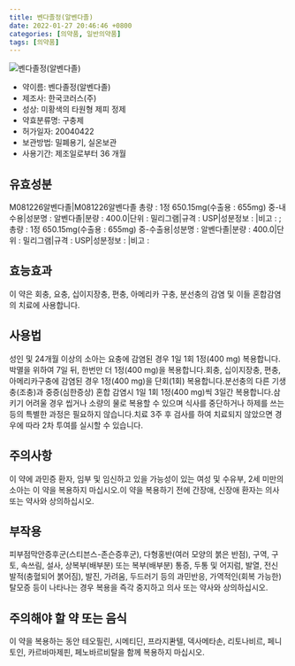 ```yaml
---
title: 벤다졸정(알벤다졸)
date: 2022-01-27 20:46:46 +0800
categories: [의약품, 일반의약품]
tags: [의약품]
---
```

![벤다졸정(알벤다졸)](https://nedrug.mfds.go.kr/pbp/cmn/itemImageDownload/147427635762200113)

- 약이름: 벤다졸정(알벤다졸)
- 제조사: 한국코러스(주)
- 성상: 미황색의 타원형 제피 정제
- 약효분류명: 구충제
- 허가일자: 20040422
- 보관방법: 밀폐용기, 실온보관
- 사용기간: 제조일로부터 36 개월
## 유효성분
M081226알벤다졸|M081226알벤다졸
총량 : 1정 650.15mg(수출용 : 655mg) 중-내수용|성분명 : 알벤다졸|분량 : 400.0|단위 : 밀리그램|규격 : USP|성분정보 : |비고 : ;총량 : 1정 650.15mg(수출용 : 655mg) 중-수출용|성분명 : 알벤다졸|분량 : 400.0|단위 : 밀리그램|규격 : USP|성분정보 : |비고 :
## 효능효과
이 약은 회충, 요충, 십이지장충, 편충, 아메리카 구충, 분선충의 감염 및 이들 혼합감염의 치료에 사용합니다.
## 사용법
성인 및 24개월 이상의 소아는 요충에 감염된 경우 1일 1회 1정(400 mg) 복용합니다. 박멸을 위하여 7일 뒤, 한번만 더 1정(400 mg)을 복용합니다.회충, 십이지장충, 편충, 아메리카구충에 감염된 경우 1정(400 mg)을 단회(1회) 복용합니다.분선충의 다른 기생충(조충)과 중증(심한증상) 혼합 감염시 1일 1회 1정(400 mg)씩 3일간 복용합니다.삼키기 어려울 경우 씹거나 소량의 물로 복용할 수 있으며 식사를 중단하거나 하제를 쓰는 등의 특별한 과정은 필요하지 않습니다.치료 3주 후 검사를 하여 치료되지 않았으면 경우에 따라 2차 투여를 실시할 수 있습니다.
## 주의사항
이 약에 과민증 환자, 임부 및 임신하고 있을 가능성이 있는 여성 및 수유부, 2세 미만의 소아는 이 약을 복용하지 마십시오.이 약을 복용하기 전에 간장애, 신장애 환자는 의사 또는 약사와 상의하십시오.
## 부작용
피부점막안증후군(스티븐스-존슨증후군), 다형홍반(여러 모양의 붉은 반점), 구역, 구토, 속쓰림, 설사, 상복부(배부분) 또는 복부(배부분) 통증, 두통 및 어지럼, 발열, 전신 발적(충혈되어 붉어짐), 발진, 가려움, 두드러기 등의 과민반응, 가역적인(회복 가능한) 탈모증 등이 나타나는 경우 복용을 즉각 중지하고 의사 또는 약사와 상의하십시오.
## 주의해야 할 약 또는 음식
이 약을 복용하는 동안 테오필린, 시메티딘, 프라지콴텔, 덱사메타손, 리토나비르, 페니토인, 카르바마제핀, 페노바르비탈을 함께 복용하지 마십시오.
